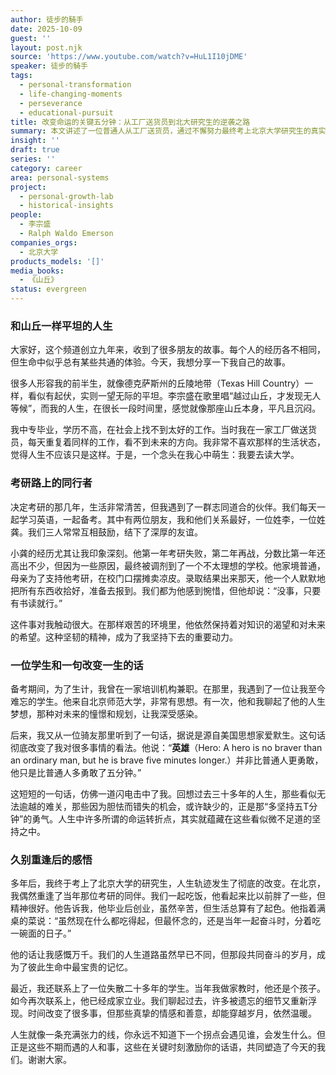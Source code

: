```yaml
---
author: 徒步的騎手
date: 2025-10-09
guest: ''
layout: post.njk
source: 'https://www.youtube.com/watch?v=HuL1I10jDME'
speaker: 徒步的騎手
tags:
  - personal-transformation
  - life-changing-moments
  - perseverance
  - educational-pursuit
title: 改变命运的关键五分钟：从工厂送货员到北大研究生的逆袭之路
summary: 本文讲述了一位普通人从工厂送货员，通过不懈努力最终考上北京大学研究生的真实经历。作者回顾了那段曾被视为“像山丘一样平坦”的岁月，并分享了几个改变其人生轨迹的关键时刻，包括来自考研同伴、难忘的学生以及骑行朋友的深刻启迪。文章的核心观点是，英雄与普通人的区别，或许就在于多坚持那关键的五分钟。
insight: ''
draft: true
series: ''
category: career
area: personal-systems
project:
  - personal-growth-lab
  - historical-insights
people:
  - 李宗盛
  - Ralph Waldo Emerson
companies_orgs:
  - 北京大学
products_models: '[]'
media_books:
  - 《山丘》
status: evergreen
---
```


### 和山丘一样平坦的人生

大家好，这个频道创立九年来，收到了很多朋友的故事。每个人的经历各不相同，但生命中似乎总有某些共通的体验。今天，我想分享一下我自己的故事。

很多人形容我的前半生，就像德克萨斯州的丘陵地带（Texas Hill Country）一样，看似有起伏，实则一望无际的平坦。李宗盛在歌里唱“越过山丘，才发现无人等候”，而我的人生，在很长一段时间里，感觉就像那座山丘本身，平凡且沉闷。

我中专毕业，学历不高，在社会上找不到太好的工作。当时我在一家工厂做送货员，每天重复着同样的工作，看不到未来的方向。我非常不喜欢那样的生活状态，觉得人生不应该只是这样。于是，一个念头在我心中萌生：我要去读大学。

### 考研路上的同行者

决定考研的那几年，生活非常清苦，但我遇到了一群志同道合的伙伴。我们每天一起学习英语，一起备考。其中有两位朋友，我和他们关系最好，一位姓李，一位姓龚。我们三人常常互相鼓励，结下了深厚的友谊。

小龚的经历尤其让我印象深刻。他第一年考研失败，第二年再战，分数比第一年还高出不少，但因为一些原因，最终被调剂到了一个不太理想的学校。他家境普通，母亲为了支持他考研，在校门口摆摊卖凉皮。录取结果出来那天，他一个人默默地把所有东西收拾好，准备去报到。我们都为他感到惋惜，但他却说：“没事，只要有书读就行。”

这件事对我触动很大。在那样艰苦的环境里，他依然保持着对知识的渴望和对未来的希望。这种坚韧的精神，成为了我坚持下去的重要动力。

### 一位学生和一句改变一生的话

备考期间，为了生计，我曾在一家培训机构兼职。在那里，我遇到了一位让我至今难忘的学生。他来自北京师范大学，非常有思想。有一次，他和我聊起了他的人生梦想，那种对未来的憧憬和规划，让我深受感染。

后来，我又从一位骑友那里听到了一句话，据说是源自美国思想家爱默生。这句话彻底改变了我对很多事情的看法。他说：“**英雄**（Hero: A hero is no braver than an ordinary man, but he is brave five minutes longer.）并非比普通人更勇敢，他只是比普通人多勇敢了五分钟。”

这短短的一句话，仿佛一道闪电击中了我。回想过去三十多年的人生，那些看似无法逾越的难关，那些因为胆怯而错失的机会，或许缺少的，正是那“多坚持五T分钟”的勇气。人生中许多所谓的命运转折点，其实就蕴藏在这些看似微不足道的坚持之中。

### 久别重逢后的感悟

多年后，我终于考上了北京大学的研究生，人生轨迹发生了彻底的改变。在北京，我偶然重逢了当年那位考研的同伴。我们一起吃饭，他看起来比以前胖了一些，但精神很好。他告诉我，他毕业后创业，虽然辛苦，但生活总算有了起色。他指着满桌的菜说：“虽然现在什么都吃得起，但最怀念的，还是当年一起奋斗时，分着吃一碗面的日子。”

他的话让我感慨万千。我们的人生道路虽然早已不同，但那段共同奋斗的岁月，成为了彼此生命中最宝贵的记忆。

最近，我还联系上了一位失散二十多年的学生。当年我做家教时，他还是个孩子。如今再次联系上，他已经成家立业。我们聊起过去，许多被遗忘的细节又重新浮现。时间改变了很多事，但那些真挚的情感和善意，却能穿越岁月，依然温暖。

人生就像一条充满张力的线，你永远不知道下一个拐点会遇见谁，会发生什么。但正是这些不期而遇的人和事，这些在关键时刻激励你的话语，共同塑造了今天的我们。谢谢大家。